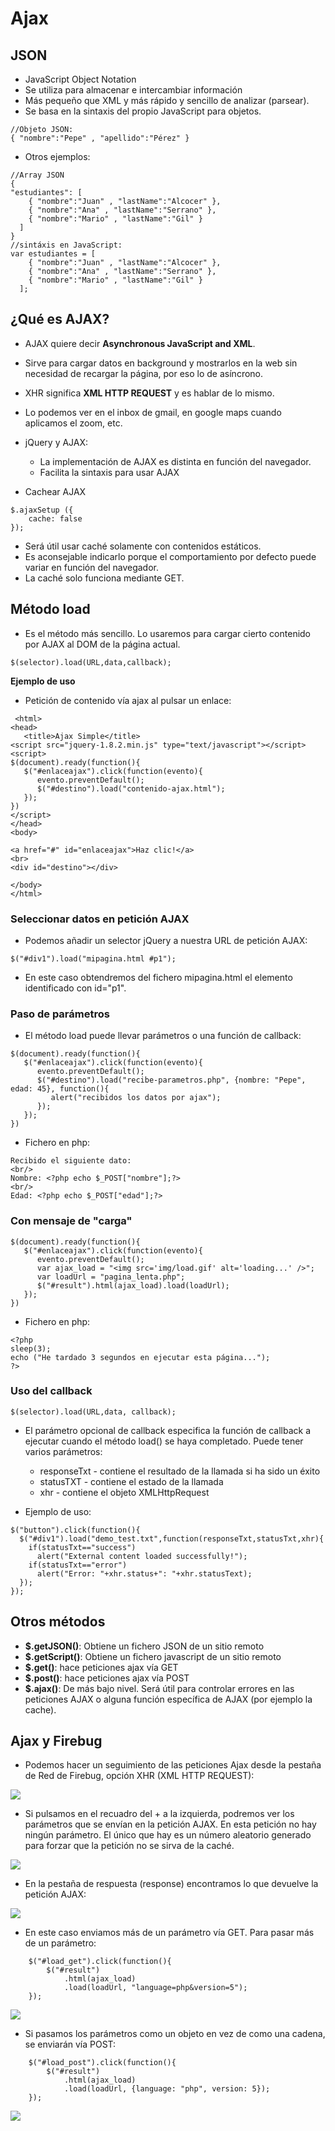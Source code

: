 # Ajax



## JSON
- JavaScript Object Notation
- Se utiliza para almacenar e intercambiar información
- Más pequeño que XML y más rápido y sencillo de analizar (parsear).
- Se basa en la sintaxis del propio JavaScript para objetos. 

```
//Objeto JSON:
{ "nombre":"Pepe" , "apellido":"Pérez" }
```


- Otros ejemplos:
```
//Array JSON
{
"estudiantes": [
    { "nombre":"Juan" , "lastName":"Alcocer" }, 
    { "nombre":"Ana" , "lastName":"Serrano" }, 
    { "nombre":"Mario" , "lastName":"Gil" }
  ]
}
//sintáxis en JavaScript:
var estudiantes = [
    { "nombre":"Juan" , "lastName":"Alcocer" }, 
    { "nombre":"Ana" , "lastName":"Serrano" }, 
    { "nombre":"Mario" , "lastName":"Gil" }
  ];
```


## ¿Qué es AJAX?
- AJAX quiere decir **Asynchronous JavaScript and XML**.
- Sirve para cargar datos en background y mostrarlos en la web sin necesidad de recargar la página, por eso lo de asíncrono.
- XHR significa **XML HTTP REQUEST** y es hablar de lo mismo. 
- Lo podemos ver en el inbox de gmail, en google maps cuando aplicamos el zoom, etc.
- jQuery y AJAX:
  - La implementación de AJAX es distinta en función del navegador.
  - Facilita la sintaxis para usar AJAX


- Cachear AJAX
```
$.ajaxSetup ({  
    cache: false  
});  
```
- Será útil usar caché solamente con contenidos estáticos.
- Es aconsejable indicarlo porque el comportamiento por defecto puede variar en función del navegador.
- La caché solo funciona mediante GET.


## Método load
- Es el método más sencillo. Lo usaremos para cargar cierto contenido por AJAX al DOM de la página actual.
```
$(selector).load(URL,data,callback);
```


**Ejemplo de uso**
- Petición de contenido vía ajax al pulsar un enlace:

```
 <html>
<head>
   <title>Ajax Simple</title>
<script src="jquery-1.8.2.min.js" type="text/javascript"></script>   
<script>
$(document).ready(function(){
   $("#enlaceajax").click(function(evento){
      evento.preventDefault();
      $("#destino").load("contenido-ajax.html");
   });
})
</script>
</head>
<body>

<a href="#" id="enlaceajax">Haz clic!</a>
<br>
<div id="destino"></div>

</body>
</html>
```


### Seleccionar datos en petición AJAX
- Podemos añadir un selector jQuery a nuestra URL de petición AJAX:
```
$("#div1").load("mipagina.html #p1");
```
- En este caso obtendremos del fichero mipagina.html el elemento identificado con id="p1".


### Paso de parámetros
- El método load puede llevar parámetros o una función de callback:
```
$(document).ready(function(){
   $("#enlaceajax").click(function(evento){
      evento.preventDefault();
      $("#destino").load("recibe-parametros.php", {nombre: "Pepe", edad: 45}, function(){
         alert("recibidos los datos por ajax");
      });
   });
})
```


- Fichero en php:
```
Recibido el siguiente dato:
<br/>
Nombre: <?php echo $_POST["nombre"];?>
<br/>
Edad: <?php echo $_POST["edad"];?>
```


### Con mensaje de "carga"
```
$(document).ready(function(){
   $("#enlaceajax").click(function(evento){
      evento.preventDefault();
      var ajax_load = "<img src='img/load.gif' alt='loading...' />";  
      var loadUrl = "pagina_lenta.php";  
      $("#result").html(ajax_load).load(loadUrl);  
   });
})
```


- Fichero en php:
```
<?php
sleep(3);
echo ("He tardado 3 segundos en ejecutar esta página...");
?>
```


### Uso del callback

```
$(selector).load(URL,data, callback);
```
- El parámetro opcional de callback especifica la función de callback a ejecutar cuando el método load() se haya completado. Puede tener varios parámetros:
  - responseTxt - contiene el resultado de la llamada si ha sido un éxito
  - statusTXT - contiene el estado de la llamada
  - xhr - contiene el objeto XMLHttpRequest


- Ejemplo de uso:

```
$("button").click(function(){
  $("#div1").load("demo_test.txt",function(responseTxt,statusTxt,xhr){
    if(statusTxt=="success")
      alert("External content loaded successfully!");
    if(statusTxt=="error")
      alert("Error: "+xhr.status+": "+xhr.statusText);
  });
});
```


## Otros métodos
- **$.getJSON()**: Obtiene un fichero JSON de un sitio remoto
- **$.getScript()**: Obtiene un fichero javascript de un sitio remoto
- **$.get()**: hace peticiones ajax vía GET 
- **$.post()**: hace peticiones ajax vía POST
- **$.ajax()**: De más bajo nivel. Será útil para controlar errores en las peticiones AJAX o alguna función específica de AJAX (por ejemplo la cache).


## Ajax y Firebug
- Podemos hacer un seguimiento de las peticiones Ajax desde la pestaña de Red de Firebug, opción XHR (XML HTTP REQUEST):

![](Firebug_load_1.png)


- Si pulsamos en el recuadro del + a la izquierda, podremos ver los parámetros que se envían en la petición AJAX. En esta petición no hay ningún parámetro. El único que hay es un número aleatorio generado para forzar que la petición no se sirva de la caché.

![](Firebug_load_2.png)


- En la pestaña de respuesta (response) encontramos lo que devuelve la petición AJAX:

![](Firebug_load_3.png)


- En este caso enviamos más de un parámetro vía GET. Para pasar más de un parámetro:
```
	$("#load_get").click(function(){
		$("#result")
			.html(ajax_load)
			.load(loadUrl, "language=php&version=5");
	});
```

![](Firebug_load_4.png)


- Si pasamos los parámetros como un objeto en vez de como una cadena, se enviarán vía POST:
```
	$("#load_post").click(function(){
		$("#result")
			.html(ajax_load)
			.load(loadUrl, {language: "php", version: 5});
	});
```

![](Firebug_load_5.png)